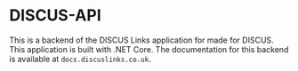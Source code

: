 # DISCUS-API

This is a backend of the DISCUS Links application for made for DISCUS. This application is built with .NET Core. The documentation for this backend is available at 
`docs.discuslinks.co.uk`.

